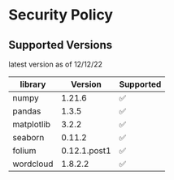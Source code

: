 # Security Policy

## Supported Versions

latest version as of 12/12/22

| library | Version | Supported         |
|-------------| ------- | ------------------ |
|numpy|1.21.6  | :white_check_mark: |
|pandas|1.3.5   | :white_check_mark: |
|matplotlib|3.2.2   | :white_check_mark: |
|seaborn|0.11.2   | :white_check_mark: |
|folium|0.12.1.post1   | :white_check_mark: |
|wordcloud|1.8.2.2   | :white_check_mark: |
